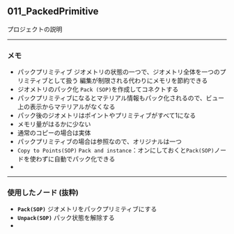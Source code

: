 ## 011_PackedPrimitive
プロジェクトの説明

---
### メモ

- パックプリミティブ
  ジオメトリの状態の一つで、ジオメトリ全体を一つのプリミティブとして扱う
  編集が制限される代わりにメモリを節約できる
- ジオメトリのパック化
  `Pack (SOP)`を作成してコネクトする
- パックプリミティブになるとマテリアル情報もパック化されるので、ビュー上の表示からマテリアルがなくなる
- パック後のジオメトリはポイントやプリミティブがすべて1になる
- メモリ量がはるかに少ない
- 通常のコピーの場合は実体
- パックプリミティブの場合は参照なので、オリジナルは一つ
- `Copy to Points(SOP)`
  `Pack and instance`：オンにしておくと`Pack(SOP)`ノードを使わずに自動でパック化できる
- 



------

### 使用したノード (抜粋)

- **``Pack(SOP)``**
  ジオメトリをパックプリミティブにする
- **``Unpack(SOP)``**
  パック状態を解除する
- 
